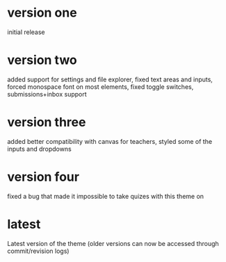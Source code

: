 # version one
initial release

# version two
added support for settings and file explorer, fixed text areas and inputs, forced monospace font on most elements, fixed toggle switches, submissions+inbox support

# version three
added better compatibility with canvas for teachers, styled some of the inputs and dropdowns

# version four
fixed a bug that made it impossible to take quizes with this theme on

# latest
Latest version of the theme (older versions can now be accessed through commit/revision logs)
